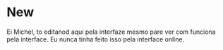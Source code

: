 # New

Ei Michel, to editanod aqui pela interfaze mesmo pare ver com funciona pela interface. 
Eu nunca tinha feito isso pela interface online.
